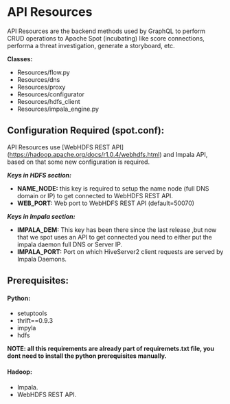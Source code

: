 

# API Resources 


API Resources are the backend methods used by GraphQL to perform CRUD operations to Apache Spot (incubating) like score connections, performa a threat investigation, generate a storyboard, etc.

**Classes:**

* Resources/flow.py
* Resources/dns
* Resources/proxy
* Resources/configurator
* Resources/hdfs_client
* Resources/impala_engine.py



## **Configuration Required (spot.conf):**

API Resources use [WebHDFS REST API] (https://hadoop.apache.org/docs/r1.0.4/webhdfs.html) and Impala API, based on that some new configuration is required.

**_Keys in HDFS section:_**

* **NAME_NODE:** this key is required to setup the name node (full DNS domain or IP) to get connected to WebHDFS REST API.
* **WEB_PORT:** Web port to WebHDFS REST API (default=50070)

**_Keys in Impala section:_**

* **IMPALA_DEM:** This key has been there since the last release ,but now that we spot uses an API to get connected you need to either put the impala daemon full DNS or Server IP.
* **IMPALA_PORT:** Port on which HiveServer2 client requests are served by Impala Daemons.

## **Prerequisites:**

#### Python:
* setuptools
* thrift==0.9.3
* impyla
* hdfs

**NOTE: all this requirements are already part of requiremets.txt file, you dont need to install the python prerequisites manually.**

#### Hadoop:

* Impala.
* WebHDFS REST API.




